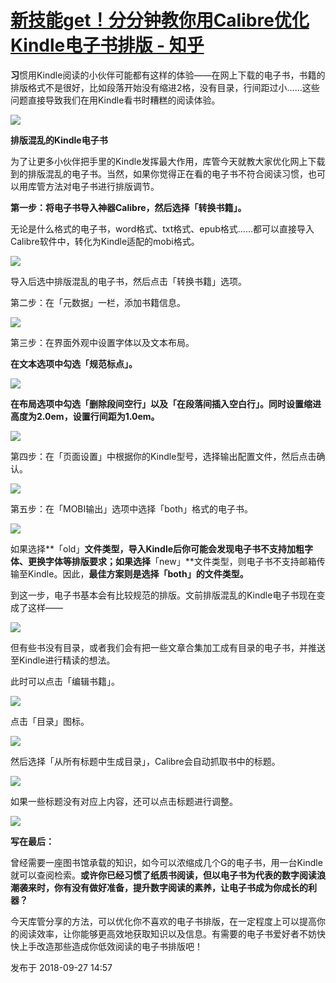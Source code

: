 # [新技能get！分分钟教你用Calibre优化Kindle电子书排版 - 知乎](https://zhuanlan.zhihu.com/p/45406212)

**习**惯用Kindle阅读的小伙伴可能都有这样的体验——在网上下载的电子书，书籍的排版格式不是很好，比如段落开始没有缩进2格，没有目录，行间距过小……这些问题直接导致我们在用Kindle看书时糟糕的阅读体验。

![](https://pic1.zhimg.com/v2-e7df698804ecc06eefa83288c63f4b00_b.jpg)

**排版混乱的Kindle电子书**

为了让更多小伙伴把手里的Kindle发挥最大作用，库管今天就教大家优化网上下载到的排版混乱的电子书。当然，如果你觉得正在看的电子书不符合阅读习惯，也可以用库管方法对电子书进行排版调节。

**第一步：将电子书导入神器Calibre，然后选择「转换书籍」。**

无论是什么格式的电子书，word格式、txt格式、epub格式……都可以直接导入Calibre软件中，转化为Kindle适配的mobi格式。

![](https://pic2.zhimg.com/v2-017cb7ebdf9b9b7eaf1f6ca60212f5f5_b.jpg)

导入后选中排版混乱的电子书，然后点击「转换书籍」选项。

第二步：在「元数据」一栏，添加书籍信息。

![](https://pic2.zhimg.com/v2-5a93ccb6c318e8e2c640dcdc64ff9da5_b.jpg)

第三步：在界面外观中设置字体以及文本布局。

**在文本选项中勾选「规范标点」。**

![](https://pic1.zhimg.com/v2-8776fef0a514e5e63fa9953a6c8c19dc_b.jpg)

**在布局选项中勾选「删除段间空行」以及「在段落间插入空白行」。同时设置缩进高度为2.0em，设置行间距为1.0em。**

![](https://pic1.zhimg.com/v2-a6124fb25ec4d4e31c3a3a104296a514_b.jpg)

第四步：在「页面设置」中根据你的Kindle型号，选择输出配置文件，然后点击确认。

![](https://pic3.zhimg.com/v2-ceb9b002bd9e5e4b30014749012fbd36_b.jpg)

第五步：在「MOBI输出」选项中选择「both」格式的电子书。

![](https://pic1.zhimg.com/v2-7ad1a682afbdd8144c71c070b82b2c90_b.jpg)

如果选择**「old」**文件类型，导入Kindle后你可能会发现电子书不支持加粗字体、更换字体等排版要求；如果选择**「new」**文件类型，则电子书不支持邮箱传输至Kindle。因此，**最佳方案则是选择「both」的文件类型。**

到这一步，电子书基本会有比较规范的排版。文前排版混乱的Kindle电子书现在变成了这样——

![](https://pic3.zhimg.com/v2-48ec5d615cbf3358a76f0ae92bc3be12_b.jpg)

但有些书没有目录，或者我们会有把一些文章合集加工成有目录的电子书，并推送至Kindle进行精读的想法。

此时可以点击「编辑书籍」。

![](https://pic2.zhimg.com/v2-371c3718f3b3c0acd7de6fe8db6d18b5_b.jpg)

点击「目录」图标。

![](https://pic2.zhimg.com/v2-319b918222e09308823b378205529b89_b.jpg)

然后选择「从所有标题中生成目录」，Calibre会自动抓取书中的标题。

![](https://pic4.zhimg.com/v2-6241535fdfa669d0b26a9ce41c2f8a2f_b.jpg)

如果一些标题没有对应上内容，还可以点击标题进行调整。

![](https://pic4.zhimg.com/v2-5503ef8dd4215681a8957b8de0652bef_b.jpg)

**写在最后：**

曾经需要一座图书馆承载的知识，如今可以浓缩成几个G的电子书，用一台Kindle就可以查阅检索。**或许你已经习惯了纸质书阅读，但以电子书为代表的数字阅读浪潮袭来时，你有没有做好准备，提升数字阅读的素养，让电子书成为你成长的利器？**

今天库管分享的方法，可以优化你不喜欢的电子书排版，在一定程度上可以提高你的阅读效率，让你能够更高效地获取知识以及信息。有需要的电子书爱好者不妨快快上手改造那些造成你低效阅读的电子书排版吧！

发布于 2018-09-27 14:57
